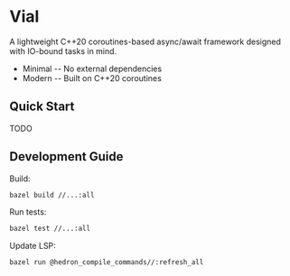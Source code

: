 # Vial

A lightweight C++20 coroutines-based async/await framework designed with IO-bound tasks in mind. 

* Minimal -- No external dependencies
* Modern -- Built on C++20 coroutines

## Quick Start

TODO

## Development Guide

Build:
```bash
bazel build //...:all
```

Run tests:
```bash
bazel test //...:all
```

Update LSP:
```bash
bazel run @hedron_compile_commands//:refresh_all
```
